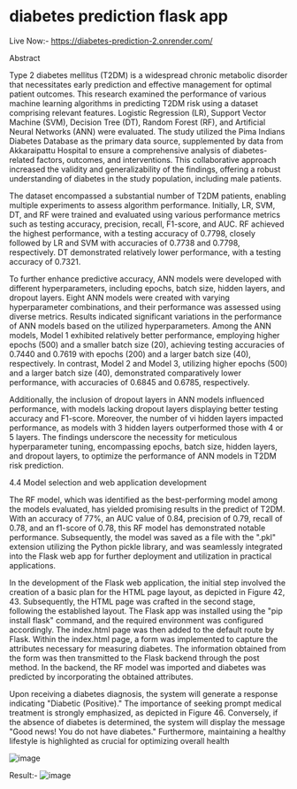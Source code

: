 # diabetes prediction flask app

Live Now:- https://diabetes-prediction-2.onrender.com/

Abstract

Type 2 diabetes mellitus (T2DM) is a widespread chronic metabolic disorder that necessitates 
early prediction and effective management for optimal patient outcomes. This research examined 
the performance of various machine learning algorithms in predicting T2DM risk using a dataset 
comprising relevant features. Logistic Regression (LR), Support Vector Machine (SVM), Decision 
Tree (DT), Random Forest (RF), and Artificial Neural Networks (ANN) were evaluated. The study 
utilized the Pima Indians Diabetes Database as the primary data source, supplemented by data 
from Akkaraipattu Hospital to ensure a comprehensive analysis of diabetes-related factors, 
outcomes, and interventions. This collaborative approach increased the validity and 
generalizability of the findings, offering a robust understanding of diabetes in the study population, 
including male patients.

The dataset encompassed a substantial number of T2DM patients, enabling multiple experiments 
to assess algorithm performance. Initially, LR, SVM, DT, and RF were trained and evaluated using 
various performance metrics such as testing accuracy, precision, recall, F1-score, and AUC. RF 
achieved the highest performance, with a testing accuracy of 0.7798, closely followed by LR and 
SVM with accuracies of 0.7738 and 0.7798, respectively. DT demonstrated relatively lower 
performance, with a testing accuracy of 0.7321.

To further enhance predictive accuracy, ANN models were developed with different 
hyperparameters, including epochs, batch size, hidden layers, and dropout layers. Eight ANN 
models were created with varying hyperparameter combinations, and their performance was 
assessed using diverse metrics. Results indicated significant variations in the performance of ANN 
models based on the utilized hyperparameters. Among the ANN models, Model 1 exhibited 
relatively better performance, employing higher epochs (500) and a smaller batch size (20), 
achieving testing accuracies of 0.7440 and 0.7619 with epochs (200) and a larger batch size (40), 
respectively. In contrast, Model 2 and Model 3, utilizing higher epochs (500) and a larger batch 
size (40), demonstrated comparatively lower performance, with accuracies of 0.6845 and 0.6785, 
respectively.

Additionally, the inclusion of dropout layers in ANN models influenced performance, with models 
lacking dropout layers displaying better testing accuracy and F1-score. Moreover, the number of 
vi
hidden layers impacted performance, as models with 3 hidden layers outperformed those with 4 or 
5 layers. The findings underscore the necessity for meticulous hyperparameter tuning, 
encompassing epochs, batch size, hidden layers, and dropout layers, to optimize the performance 
of ANN models in T2DM risk prediction.


4.4 Model selection and web application development

The RF model, which was identified as the best-performing model among the models evaluated, 
has yielded promising results in the predict of T2DM. With an accuracy of 77%, an AUC value of 
0.84, precision of 0.79, recall of 0.78, and an f1-score of 0.78, this RF model has demonstrated 
notable performance. Subsequently, the model was saved as a file with the ".pkl" extension 
utilizing the Python pickle library, and was seamlessly integrated into the Flask web app for further 
deployment and utilization in practical applications.

In the development of the Flask web application, the initial step involved the creation of a basic 
plan for the HTML page layout, as depicted in Figure 42, 43. Subsequently, the HTML page was 
crafted in the second stage, following the established layout. The Flask app was installed using the 
"pip install flask" command, and the required environment was configured accordingly. The 
index.html page was then added to the default route by Flask. Within the index.html page, a form 
was implemented to capture the attributes necessary for measuring diabetes. The information 
obtained from the form was then transmitted to the Flask backend through the post method. In the 
backend, the RF model was imported and diabetes was predicted by incorporating the obtained 
attributes.

Upon receiving a diabetes diagnosis, the system will generate a response indicating "Diabetic 
(Positive)." The importance of seeking prompt medical treatment is strongly emphasized, as 
depicted in Figure 46. Conversely, if the absence of diabetes is determined, the system will display 
the message "Good news! You do not have diabetes." Furthermore, maintaining a healthy lifestyle 
is highlighted as crucial for optimizing overall health


![image](https://github.com/nipunmadusanka/diabetes_prediction_app/assets/70307019/5ebfd90e-1e77-44f7-a028-03a035e37f9d)

Result:-
![image](https://github.com/nipunmadusanka/diabetes_prediction_app/assets/70307019/711a3a14-45ea-4aab-a89c-d7acbf081a1b)

